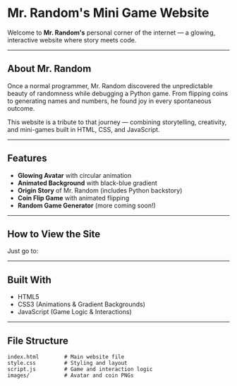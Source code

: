 #  Mr. Random's Mini Game Website

Welcome to **Mr. Random's** personal corner of the internet — a glowing, interactive website where story meets code.

---

## About Mr. Random

Once a normal programmer, Mr. Random discovered the unpredictable beauty of randomness while debugging a Python game. From flipping coins to generating names and numbers, he found joy in every spontaneous outcome.

This website is a tribute to that journey — combining storytelling, creativity, and mini-games built in HTML, CSS, and JavaScript.

---

## Features

- **Glowing Avatar** with circular animation  
- **Animated Background** with black-blue gradient  
- **Origin Story** of Mr. Random (includes Python backstory)  
- **Coin Flip Game** with animated flipping  
- **Random Game Generator** (more coming soon!)

---

##  How to View the Site

Just go to:  



---

##  Built With

- HTML5  
- CSS3 (Animations & Gradient Backgrounds)  
- JavaScript (Game Logic & Interactions)

---

##  File Structure

```plaintext
index.html        # Main website file  
style.css         # Styling and layout  
script.js         # Game and interaction logic  
images/           # Avatar and coin PNGs
